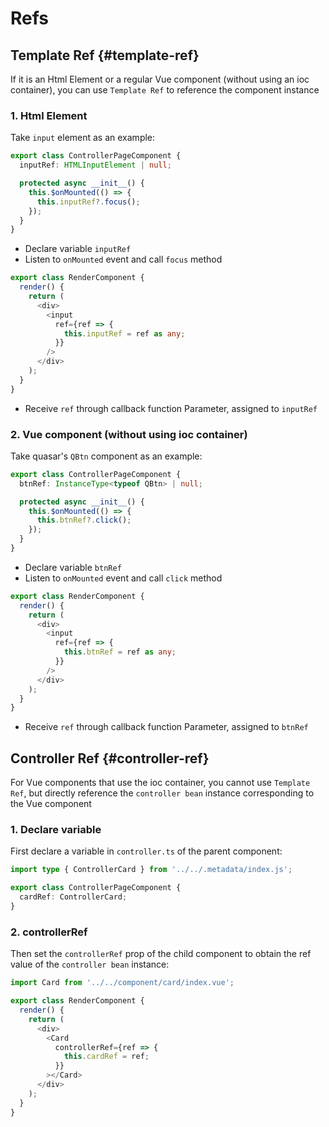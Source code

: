 # Refs

## Template Ref {#template-ref}

If it is an Html Element or a regular Vue component (without using an ioc container), you can use `Template Ref` to reference the component instance

### 1. Html Element

Take `input` element as an example:

```typescript
export class ControllerPageComponent {
  inputRef: HTMLInputElement | null;

  protected async __init__() {
    this.$onMounted(() => {
      this.inputRef?.focus();
    });
  }
}
```

- Declare variable `inputRef`
- Listen to `onMounted` event and call `focus` method

```typescript
export class RenderComponent {
  render() {
    return (
      <div>
        <input
          ref={ref => {
            this.inputRef = ref as any;
          }}
        />
      </div>
    );
  }
}
```

- Receive `ref` through callback function Parameter, assigned to `inputRef`

### 2. Vue component (without using ioc container)

Take quasar's `QBtn` component as an example:

```typescript
export class ControllerPageComponent {
  btnRef: InstanceType<typeof QBtn> | null;

  protected async __init__() {
    this.$onMounted(() => {
      this.btnRef?.click();
    });
  }
}
```

- Declare variable `btnRef`
- Listen to `onMounted` event and call `click` method

```typescript
export class RenderComponent {
  render() {
    return (
      <div>
        <input
          ref={ref => {
            this.btnRef = ref as any;
          }}
        />
      </div>
    );
  }
}
```

- Receive `ref` through callback function Parameter, assigned to `btnRef`

## Controller Ref {#controller-ref}

For Vue components that use the ioc container, you cannot use `Template Ref`, but directly reference the `controller bean` instance corresponding to the Vue component

### 1. Declare variable

First declare a variable in `controller.ts` of the parent component:

```typescript
import type { ControllerCard } from '../../.metadata/index.js';

export class ControllerPageComponent {
  cardRef: ControllerCard;
}
```

### 2. controllerRef

Then set the `controllerRef` prop of the child component to obtain the ref value of the `controller bean` instance:

```typescript
import Card from '../../component/card/index.vue';

export class RenderComponent {
  render() {
    return (
      <div>
        <Card
          controllerRef={ref => {
            this.cardRef = ref;
          }}
        ></Card>
      </div>
    );
  }
}
```
